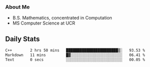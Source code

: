 ### About Me

- B.S. Mathematics, concentrated in Computation
- MS Computer Science at UCR


## Daily Stats

<!--START_SECTION:waka-->

```txt
C++        2 hrs 50 mins   ███████████████████████▒░   93.53 %
Markdown   11 mins         █▓░░░░░░░░░░░░░░░░░░░░░░░   06.41 %
Text       0 secs          ░░░░░░░░░░░░░░░░░░░░░░░░░   00.05 %
```

<!--END_SECTION:waka-->
